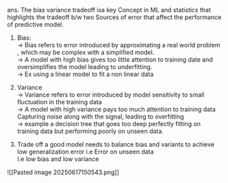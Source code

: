 ans. The bias variance tradeoff isa key Concept in ML and statistics that highlights the tradeoff b/w two Sources of error that affect the performance of predictive model.  
1. Bias:  
→ Bias refers to error introduced by approximating a real world problem , which may be complex with a simplified model.  
→ A model with high bias gives too little attention to training date and oversimplifies the model leading to underfitting.  
→ Ex using a linear model to fit a non linear data  
  
2. Variance  
→ Variance refers to error introduced by model sensitivity to small fluctuation in the training data  
→ A model with high variance pays too much attention to training data Capturing noise along with the signal, leading to overfitting  
→ example a decision tree that goes too deep perfectly fitting on training data but performing poorly on unseen data.  
  
3. Trade off a good model needs to balance bias and variants to achieve low generalization error i.e Error on unseen data  
I.e low bias and low variance

![[Pasted image 20250617150543.png]]